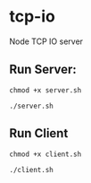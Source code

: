 # tcp-io
Node TCP IO server


## Run Server:

```chmod +x server.sh```

```./server.sh```

## Run Client

```chmod +x client.sh```

```./client.sh```
